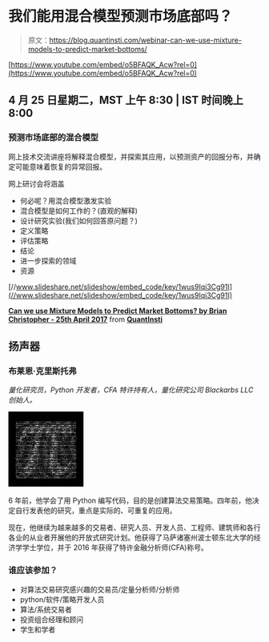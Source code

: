 # 我们能用混合模型预测市场底部吗？

> 原文：<https://blog.quantinsti.com/webinar-can-we-use-mixture-models-to-predict-market-bottoms/>

[https://www.youtube.com/embed/o5BFAQK_Acw?rel=0](https://www.youtube.com/embed/o5BFAQK_Acw?rel=0)

## 4 月 25 日星期二，MST 上午 8:30 | IST 时间晚上 8:00

### 预测市场底部的混合模型

网上技术交流讲座将解释混合模型，并探索其应用，以预测资产的回报分布，并确定可能意味着恢复的异常回报。

网上研讨会将涵盖

*   何必呢？用混合模型激发实验
*   混合模型是如何工作的？(直观的解释)
*   设计研究实验(我们如何回答原问题？)
*   定义策略
*   评估策略
*   结论
*   进一步探索的领域
*   资源

[//www.slideshare.net/slideshow/embed_code/key/1wus9Iqi3Cg91I](//www.slideshare.net/slideshow/embed_code/key/1wus9Iqi3Cg91I)

**[Can we use Mixture Models to Predict Market Bottoms? by Brian Christopher - 25th April 2017](//www.slideshare.net/QuantInsti/can-we-use-mixture-models-to-predict-market-bottoms-by-brian-christopher-25th-april-2017 "Can we use Mixture Models to Predict Market Bottoms? by Brian Christopher - 25th April 2017 ")** from **[QuantInsti](https://www.slideshare.net/QuantInsti)**

## 扬声器

### 布莱恩·克里斯托弗

*量化研究员，Python 开发者，CFA 特许持有人，量化研究公司 Blackarbs LLC 创始人。*

![](img/67b7b9b3ad653686050507af2ed54f0b.png)

6 年前，他学会了用 Python 编写代码，目的是创建算法交易策略。四年前，他决定自行发表他的研究，重点是实际的、可重复的应用。

现在，他继续为越来越多的交易者、研究人员、开发人员、工程师、建筑师和各行各业的从业者开展他的开放式研究计划。他获得了马萨诸塞州波士顿东北大学的经济学学士学位，并于 2016 年获得了特许金融分析师(CFA)称号。

### 谁应该参加？

*   对算法交易研究感兴趣的交易员/定量分析师/分析师
*   python/软件/策略开发人员
*   算法/系统交易者
*   投资组合经理和顾问
*   学生和学者